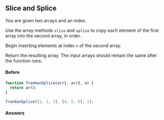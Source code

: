 ## Slice and Splice

You are given two arrays and an index.

Use the array methods `slice` and `splice` to copy each element of the first array into the second array, in order.

Begin inserting elements at index `n` of the second array.

Return the resulting array. The input arrays should remain the same after the function runs.

#### Before

```javascript
function frankenSplice(arr1, arr2, n) {
  return arr2;
}

frankenSplice([1, 2, 3], [4, 5, 6], 1);

```

#### Answers

```javascript


```
